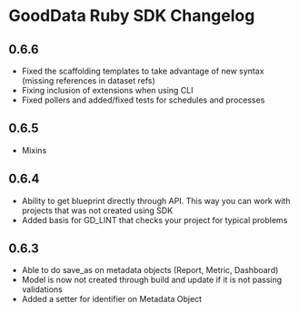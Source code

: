# GoodData Ruby SDK Changelog

## 0.6.6
- Fixed the scaffolding templates to take advantage of new syntax (missing references in dataset refs) 
- Fixing inclusion of extensions when using CLI
- Fixed pollers and added/fixed tests for schedules and processes

## 0.6.5
- Mixins

## 0.6.4
- Ability to get blueprint directly through API. This way you can work with projects that was not created using SDK
- Added basis for GD_LINT that checks your project for typical problems

## 0.6.3
- Able to do save_as on metadata objects (Report, Metric, Dashboard)
- Model is now not created through build and update if it is not passing validations
- Added a setter for identifier on Metadata Object
